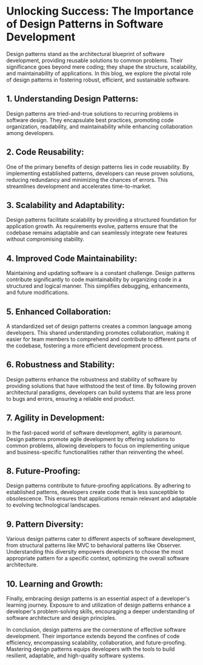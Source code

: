 # Unlocking Success: The Importance of Design Patterns in Software Development

Design patterns stand as the architectural blueprint of software development, providing reusable solutions to common problems. Their significance goes beyond mere coding; they shape the structure, scalability, and maintainability of applications. In this blog, we explore the pivotal role of design patterns in fostering robust, efficient, and sustainable software.



## 1. Understanding Design Patterns:
Design patterns are tried-and-true solutions to recurring problems in software design. They encapsulate best practices, promoting code organization, readability, and maintainability while enhancing collaboration among developers.

## 2. Code Reusability:
One of the primary benefits of design patterns lies in code reusability. By implementing established patterns, developers can reuse proven solutions, reducing redundancy and minimizing the chances of errors. This streamlines development and accelerates time-to-market.

## 3. Scalability and Adaptability:
Design patterns facilitate scalability by providing a structured foundation for application growth. As requirements evolve, patterns ensure that the codebase remains adaptable and can seamlessly integrate new features without compromising stability.

## 4. Improved Code Maintainability:
Maintaining and updating software is a constant challenge. Design patterns contribute significantly to code maintainability by organizing code in a structured and logical manner. This simplifies debugging, enhancements, and future modifications.

## 5. Enhanced Collaboration:
A standardized set of design patterns creates a common language among developers. This shared understanding promotes collaboration, making it easier for team members to comprehend and contribute to different parts of the codebase, fostering a more efficient development process.

## 6. Robustness and Stability:
Design patterns enhance the robustness and stability of software by providing solutions that have withstood the test of time. By following proven architectural paradigms, developers can build systems that are less prone to bugs and errors, ensuring a reliable end product.

## 7. Agility in Development:
In the fast-paced world of software development, agility is paramount. Design patterns promote agile development by offering solutions to common problems, allowing developers to focus on implementing unique and business-specific functionalities rather than reinventing the wheel.

## 8. Future-Proofing:
Design patterns contribute to future-proofing applications. By adhering to established patterns, developers create code that is less susceptible to obsolescence. This ensures that applications remain relevant and adaptable to evolving technological landscapes.

## 9. Pattern Diversity:
Various design patterns cater to different aspects of software development, from structural patterns like MVC to behavioral patterns like Observer. Understanding this diversity empowers developers to choose the most appropriate pattern for a specific context, optimizing the overall software architecture.

## 10. Learning and Growth:
Finally, embracing design patterns is an essential aspect of a developer's learning journey. Exposure to and utilization of design patterns enhance a developer's problem-solving skills, encouraging a deeper understanding of software architecture and design principles.

In conclusion, design patterns are the cornerstone of effective software development. Their importance extends beyond the confines of code efficiency, encompassing scalability, collaboration, and future-proofing. Mastering design patterns equips developers with the tools to build resilient, adaptable, and high-quality software systems.